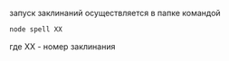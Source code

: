запуск заклинаний осуществляется в папке командой

```bash
node spell XX
```

где XX - номер заклинания
